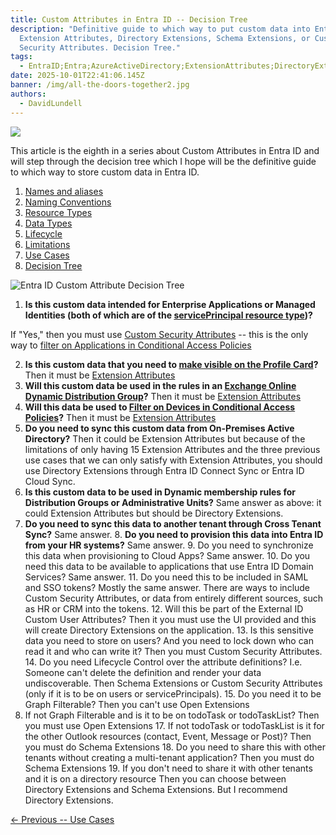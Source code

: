 ```yaml
---
title: Custom Attributes in Entra ID -- Decision Tree
description: "Definitive guide to which way to put custom data into Entra ID:
  Extension Attributes, Directory Extensions, Schema Extensions, or Custom
  Security Attributes. Decision Tree."
tags:
  - EntraID;Entra;AzureActiveDirectory;ExtensionAttributes;DirectoryExtensions;SchemaExtensions;CustomSecurityAttributes;
date: 2025-10-01T22:41:06.145Z
banner: /img/all-the-doors-together2.jpg
authors:
  - DavidLundell
---
```

![](/img/all-the-doors-together2.jpg)

This article is the eighth in a series about Custom Attributes in Entra ID and will step through the decision tree which I hope will be the definitive guide to which way to store custom data in Entra ID.

1. [Names and aliases](/blog/2025/09/custom-attributes-in-entra-id/#names-and-aliases)
2. [N﻿aming Conventions](/blog/2025/09/custom-attributes-in-entra-id-naming-conventions/)
3. [R﻿esource Types](/blog/2025/09/custom-attributes-in-entra-id-resource-types/)
4. [D﻿ata Types](/blog/2025/09/custom-attributes-in-entra-id-data-types/)
5. [L﻿ifecycle](/blog/2025/09/custom-attributes-in-entra-id-lifecycle/)
6. [L﻿imitations](/blog/2025/10/custom-attributes-in-entra-id-limitations/)
7. [U﻿se Cases](/blog/2025/10/custom-attributes-in-entra-id-use-cases/)
8. [Decision Tree](/blog/2025/10/custom-attributes-in-entra-id-decision-tree/)

![](/img/entra-id-custom-attribute-decision-tree.png "Entra ID Custom Attribute Decision Tree")

1. **I﻿s this custom data intended for Enterprise Applications or Managed Identities (both of which are of the [servicePrincipal resource type](https://learn.microsoft.com/en-us/graph/api/resources/servicePrincipal?view=graph-rest-1.0))?** 

If "Yes," then you must use [Custom Security Attributes](https://learn.microsoft.com/en-us/entra/fundamentals/custom-security-attributes-overview) -- this is the only way to [filter on Applications in Conditional Access Policies](https://learn.microsoft.com/en-us/entra/identity/conditional-access/concept-filter-for-applications)

2. **I﻿s this custom data that you need to [make visible on the Profile Card](https://learn.microsoft.com/en-us/graph/add-properties-profilecard)?** 
   Then it must be [Extension Attributes](https://learn.microsoft.com/en-us/graph/extensibility-overview?tabs=http#extension-attributes)
3. **W﻿ill this custom data be used in the rules in an [Exchange Online Dynamic Distribution Group](https://learn.microsoft.com/en-us/exchange/recipients-in-exchange-online/manage-dynamic-distribution-groups/create-manage-dynamic-distribution-groups?source=recommendations&tabs=create-new-eac%2Ccreate-new-eac-2%2Ccreate-new-eac-3)?** 
   Then it must be [Extension Attributes](https://learn.microsoft.com/en-us/graph/extensibility-overview?tabs=http#extension-attributes)
4. **W﻿ill this data be used to [Filter on Devices in Conditional Access Policies](https://learn.microsoft.com/en-us/entra/identity/conditional-access/concept-condition-filters-for-devices#supported-operators-and-device-properties-for-filters)?** 
   Then it must be [Extension Attributes](https://learn.microsoft.com/en-us/graph/extensibility-overview?tabs=http#extension-attributes)
5. **D﻿o you need to sync this custom data from On-Premises Active Directory?** 
   Then it could be Extension Attributes ﻿but because of the limitations of only having 15 Extension Attributes and the three previous use cases that we can only satisfy with Extension Attributes, you should use Directory Extensions through Entra ID Connect Sync or Entra ID Cloud Sync.
6. **Is this custom data to be used in Dynamic membership rules for Distribution Groups or Administrative Units?**
   S﻿ame answer as above: it could Extension Attributes but should be Directory Extensions.
7. **Do you need to sync this data to another tenant through Cross Tenant Sync?**
   S﻿ame answer.
8﻿. **Do you need to provision this data into Entra ID from your HR systems?**
   S﻿ame answer.
9﻿. Do you need to synchronize this data when provisioning to Cloud Apps?
   S﻿ame answer.
1﻿0. Do you need this data to be available to applications that use Entra ID Domain Services?
   S﻿ame answer.
1﻿1. Do you need this to be included in SAML and SSO tokens?
   M﻿ostly the same answer. There are ways to include Custom Security Attributes, or data from entirely different sources, such as HR or CRM into the tokens.
1﻿2. Will this be part of the External ID Custom User Attributes?
   T﻿hen it you must use the UI provided and this will create Directory Extensions on the application.
1﻿3. Is this sensitive data you need to store on users? And you need to lock down who can read it and who can write it?
   T﻿hen you must Custom Security Attributes.
1﻿4. Do you need Lifecycle Control over the attribute definitions? I.e. Someone can't delete the definition and render your data undiscoverable.
   Then Schema Extensions or Custom Security Attributes (only if it is to be on users or servicePrincipals).
1﻿5. Do you need it to be Graph Filterable?
   T﻿hen you can't use Open Extensions
16. I﻿f not Graph Filterable and is it to be on todoTask or todoTaskList? 
   Then you must use Open Extensions
1﻿7. If not todoTask or todoTaskList is it for the other Outlook resources (contact, Event, Message or Post)?
   T﻿hen you must do Schema Extensions
1﻿8. Do you need to share this with other tenants without creating a multi-tenant application?
   T﻿hen you must do Schema Extensions
1﻿9. If you don't need to share it with other tenants and it is on a directory resource
   T﻿hen you can choose between Directory Extensions and Schema Extensions. But I recommend Directory Extensions.

[<- Previous -- U﻿se Cases](/blog/2025/10/custom-attributes-in-entra-id-use-cases/)